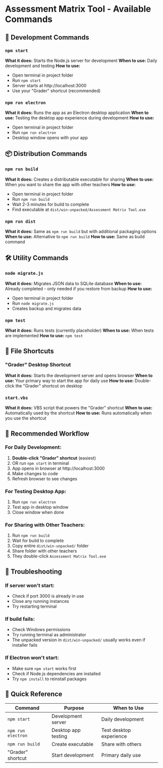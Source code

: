 # Assessment Matrix Tool - Available Commands

## 🚀 Development Commands

### `npm start`
**What it does:** Starts the Node.js server for development
**When to use:** Daily development and testing
**How to use:** 
- Open terminal in project folder
- Run `npm start`
- Server starts at http://localhost:3000
- Use your "Grader" shortcut (recommended)

### `npm run electron`
**What it does:** Runs the app as an Electron desktop application
**When to use:** Testing the desktop app experience during development
**How to use:**
- Open terminal in project folder
- Run `npm run electron`
- Desktop window opens with your app

## 📦 Distribution Commands

### `npm run build`
**What it does:** Creates a distributable executable for sharing
**When to use:** When you want to share the app with other teachers
**How to use:**
- Open terminal in project folder
- Run `npm run build`
- Wait 2-3 minutes for build to complete
- Find executable at `dist/win-unpacked/Assessment Matrix Tool.exe`

### `npm run dist`
**What it does:** Same as `npm run build` but with additional packaging options
**When to use:** Alternative to `npm run build`
**How to use:** Same as build command

## 🛠️ Utility Commands

### `node migrate.js`
**What it does:** Migrates JSON data to SQLite database
**When to use:** Already completed - only needed if you restore from backup
**How to use:**
- Open terminal in project folder
- Run `node migrate.js`
- Creates backup and migrates data

### `npm test`
**What it does:** Runs tests (currently placeholder)
**When to use:** When tests are implemented
**How to use:** `npm test`

## 📁 File Shortcuts

### "Grader" Desktop Shortcut
**What it does:** Starts the development server and opens browser
**When to use:** Your primary way to start the app for daily use
**How to use:** Double-click the "Grader" shortcut on desktop

### `start.vbs`
**What it does:** VBS script that powers the "Grader" shortcut
**When to use:** Automatically used by the shortcut
**How to use:** Runs automatically when you use the shortcut

## 🎯 Recommended Workflow

### For Daily Development:
1. **Double-click "Grader" shortcut** (easiest)
2. OR run `npm start` in terminal
3. App opens in browser at http://localhost:3000
4. Make changes to code
5. Refresh browser to see changes

### For Testing Desktop App:
1. Run `npm run electron`
2. Test app in desktop window
3. Close window when done

### For Sharing with Other Teachers:
1. Run `npm run build`
2. Wait for build to complete
3. Copy entire `dist/win-unpacked/` folder
4. Share folder with other teachers
5. They double-click `Assessment Matrix Tool.exe`

## 🔧 Troubleshooting

### If server won't start:
- Check if port 3000 is already in use
- Close any running instances
- Try restarting terminal

### If build fails:
- Check Windows permissions
- Try running terminal as administrator
- The unpacked version in `dist/win-unpacked/` usually works even if installer fails

### If Electron won't start:
- Make sure `npm start` works first
- Check if Node.js dependencies are installed
- Try `npm install` to reinstall packages

## 📝 Quick Reference

| Command | Purpose | When to Use |
|---------|---------|-------------|
| `npm start` | Development server | Daily development |
| `npm run electron` | Desktop app testing | Test desktop experience |
| `npm run build` | Create executable | Share with others |
| "Grader" shortcut | Start development | Primary daily use |